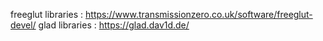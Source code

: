 freeglut libraries : 
          https://www.transmissionzero.co.uk/software/freeglut-devel/
glad libraries : 
          https://glad.dav1d.de/
